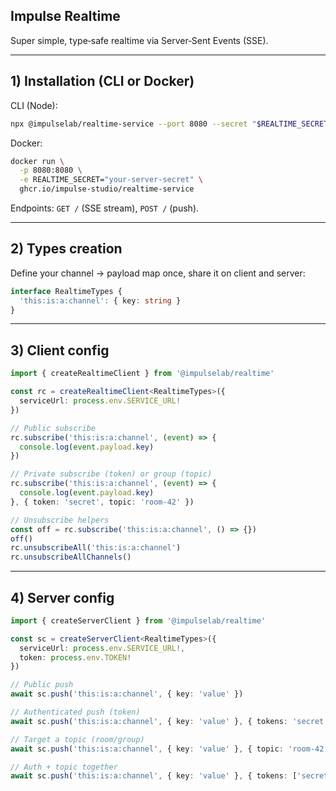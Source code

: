## Impulse Realtime

Super simple, type‑safe realtime via Server‑Sent Events (SSE).

---

## 1) Installation (CLI or Docker)

CLI (Node):
```bash
npx @impulselab/realtime-service --port 8080 --secret "$REALTIME_SECRET"
```

Docker:
```bash
docker run \
  -p 8080:8080 \
  -e REALTIME_SECRET="your-server-secret" \
  ghcr.io/impulse-studio/realtime-service
```

Endpoints: `GET /` (SSE stream), `POST /` (push).

---

## 2) Types creation

Define your channel → payload map once, share it on client and server:
```ts
interface RealtimeTypes {
  'this:is:a:channel': { key: string }
}
```

---

## 3) Client config

```ts
import { createRealtimeClient } from '@impulselab/realtime'

const rc = createRealtimeClient<RealtimeTypes>({
  serviceUrl: process.env.SERVICE_URL!
})

// Public subscribe
rc.subscribe('this:is:a:channel', (event) => {
  console.log(event.payload.key)
})

// Private subscribe (token) or group (topic)
rc.subscribe('this:is:a:channel', (event) => {
  console.log(event.payload.key)
}, { token: 'secret', topic: 'room-42' })

// Unsubscribe helpers
const off = rc.subscribe('this:is:a:channel', () => {})
off()
rc.unsubscribeAll('this:is:a:channel')
rc.unsubscribeAllChannels()
```

---

## 4) Server config

```ts
import { createServerClient } from '@impulselab/realtime'

const sc = createServerClient<RealtimeTypes>({
  serviceUrl: process.env.SERVICE_URL!,
  token: process.env.TOKEN!
})

// Public push
await sc.push('this:is:a:channel', { key: 'value' })

// Authenticated push (token)
await sc.push('this:is:a:channel', { key: 'value' }, { tokens: 'secret' })

// Target a topic (room/group)
await sc.push('this:is:a:channel', { key: 'value' }, { topic: 'room-42' })

// Auth + topic together
await sc.push('this:is:a:channel', { key: 'value' }, { tokens: ['secret','other'], topic: 'room-42' })
```


